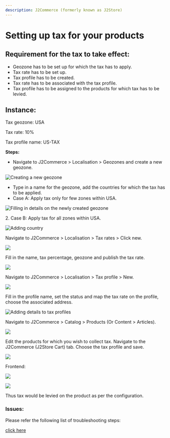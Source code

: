 ```yaml
---
description: J2Commerce (formerly known as J2Store)
---
```


# Setting up tax for your products

## Requirement for the tax to take effect: <a href="#requirement-for-the-tax-to-take-effect" id="requirement-for-the-tax-to-take-effect"></a>

* Geozone has to be set up for which the tax has to apply.
* Tax rate has to be set up.
* Tax profile has to be created.
* Tax rate has to be associated with the tax profile.
* Tax profile has to be assigned to the products for which tax has to be levied.

## Instance: <a href="#instance" id="instance"></a>

Tax geozone: USA

Tax rate: 10%

Tax profile name: US-TAX

**Steps:**

* Navigate to J2Commerce > Localisation > Geozones and create a new geozone.

![Creating a new geozone](../.gitbook/assets/tax_geo_zone.webp)

* Type in a name for the geozone, add the countries for which the tax has to be applied.
* Case A: Apply tax only for few zones within USA.

![Filling in details on the newly created geozone](../.gitbook/assets/tax_geo_zone1.webp)

2\. Case B: Apply tax for all zones within USA.

![Adding country](../.gitbook/assets/tax_geo_zone2.webp)

Navigate to J2Commerce > Localisation > Tax rates > Click new.

![](../.gitbook/assets/tax_rate.webp)

Fill in the name, tax percentage, geozone and publish the tax rate.

![](../.gitbook/assets/tax_rate1.webp)

Navigate to J2Commerce > Localisation > Tax profile > New.

![](../.gitbook/assets/tax_profile.webp)

Fill in the profile name, set the status and map the tax rate on the profile, choose the associated address.

![Adding details to tax profiles](../.gitbook/assets/tax_profile1.webp)

Navigate to J2Commerce > Catalog > Products (Or Content > Articles).

![](../.gitbook/assets/product_list.webp)

Edit the products for which you wish to collect tax. Navigate to the J2Commerce (J2Store Cart) tab. Choose the tax profile and save.

![](../.gitbook/assets/tax_rate2.webp)

Frontend:

![](../.gitbook/assets/setting-tax-front.png)

![](../.gitbook/assets/setting-tax-in-cart-page.png)

Thus tax would be levied on the product as per the configuration.

### Issues: <a href="#issues" id="issues"></a>

Please refer the following list of troubleshooting steps:

[click here](https://docs.j2store.org/catalog/setting-up-tax-for-your-products/\[http://docs.j2store.org/troubleshooting-guide/troubleshooting-tax-issues]\(%3Chttp:/docs.j2store.org/troubleshooting-guide/troubleshooting-tax-issues%3E\))
